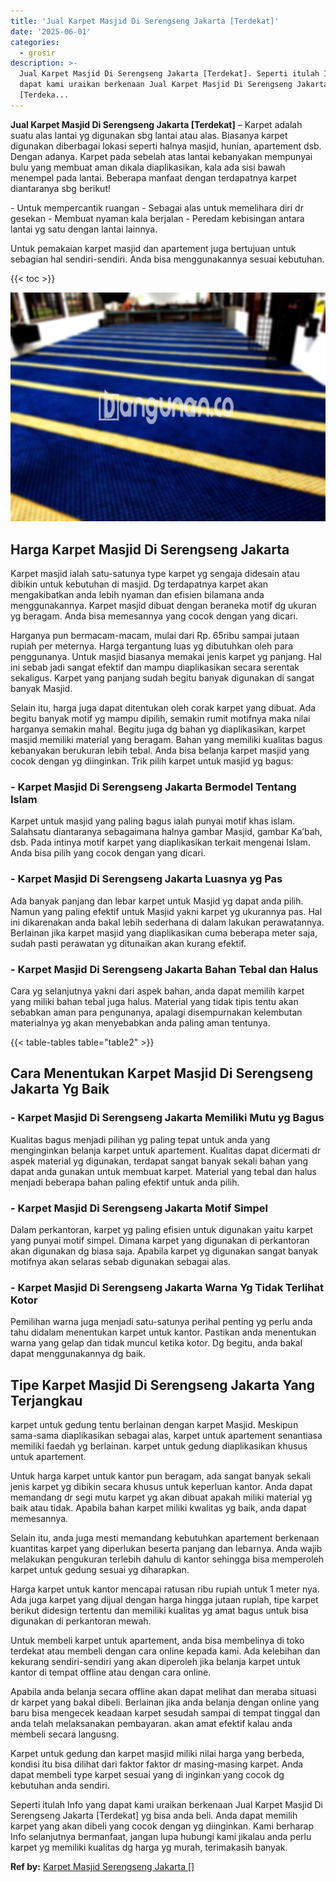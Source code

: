 ```yaml
---
title: 'Jual Karpet Masjid Di Serengseng Jakarta [Terdekat]'
date: '2025-06-01'
categories:
  - grosir
description: >-
  Jual Karpet Masjid Di Serengseng Jakarta [Terdekat]. Seperti itulah Info yang
  dapat kami uraikan berkenaan Jual Karpet Masjid Di Serengseng Jakarta
  [Terdeka...
---
```


**Jual Karpet Masjid Di Serengseng Jakarta \[Terdekat\]** – Karpet adalah suatu alas lantai yg digunakan sbg lantai atau alas. Biasanya karpet digunakan diberbagai lokasi seperti halnya masjid, hunian, apartement dsb. Dengan adanya. Karpet pada sebelah atas lantai kebanyakan mempunyai bulu yang membuat aman dikala diaplikasikan, kala ada sisi bawah menempel pada lantai. Beberapa manfaat dengan terdapatnya karpet diantaranya sbg berikut!

\- Untuk mempercantik ruangan - Sebagai alas untuk memelihara diri dr gesekan - Membuat nyaman kala berjalan - Peredam kebisingan antara lantai yg satu dengan lantai lainnya.

Untuk pemakaian karpet masjid dan apartement juga bertujuan untuk sebagian hal sendiri-sendiri. Anda bisa menggunakannya sesuai kebutuhan.

{{< toc >}}

![Jual Karpet Masjid Di Serengseng Jakarta [Terdekat]](/images/grosir-karpet-murah-17.png)

## Harga Karpet Masjid Di Serengseng Jakarta

Karpet masjid ialah satu-satunya type karpet yg sengaja didesain atau dibikin untuk kebutuhan di masjid. Dg terdapatnya karpet akan mengakibatkan anda lebih nyaman dan efisien bilamana anda menggunakannya. Karpet masjid dibuat dengan beraneka motif dg ukuran yg beragam. Anda bisa memesannya yang cocok dengan yang dicari.

Harganya pun bermacam-macam, mulai dari Rp. 65ribu sampai jutaan rupiah per meternya. Harga tergantung luas yg dibutuhkan oleh para penggunanya. Untuk masjid biasanya memakai jenis karpet yg panjang. Hal ini sebab jadi sangat efektif dan mampu diaplikasikan secara serentak sekaligus. Karpet yang panjang sudah begitu banyak digunakan di sangat banyak Masjid.

Selain itu, harga juga dapat ditentukan oleh corak karpet yang dibuat. Ada begitu banyak motif yg mampu dipilih, semakin rumit motifnya maka nilai harganya semakin mahal. Begitu juga dg bahan yg diaplikasikan, karpet masjid memiliki material yang beragam. Bahan yang memiliki kualitas bagus kebanyakan berukuran lebih tebal. Anda bisa belanja karpet masjid yang cocok dengan yg diinginkan. Trik pilih karpet untuk masjid yg bagus:

### \- Karpet Masjid Di Serengseng Jakarta Bermodel Tentang Islam

Karpet untuk masjid yang paling bagus ialah punyai motif khas islam. Salahsatu diantaranya sebagaimana halnya gambar Masjid, gambar Ka’bah, dsb. Pada intinya motif karpet yang diaplikasikan terkait mengenai Islam. Anda bisa pilih yang cocok dengan yang dicari.

### \- Karpet Masjid Di Serengseng Jakarta Luasnya yg Pas

Ada banyak panjang dan lebar karpet untuk Masjid yg dapat anda pilih. Namun yang paling efektif untuk Masjid yakni karpet yg ukurannya pas. Hal ini dikarenakan anda bakal lebih sederhana di dalam lakukan perawatannya. Berlainan jika karpet masjid yang diaplikasikan cuma beberapa meter saja, sudah pasti perawatan yg ditunaikan akan kurang efektif.

### \- Karpet Masjid Di Serengseng Jakarta Bahan Tebal dan Halus

Cara yg selanjutnya yakni dari aspek bahan, anda dapat memilih karpet yang miliki bahan tebal juga halus. Material yang tidak tipis tentu akan sebabkan aman para pengunanya, apalagi disempurnakan kelembutan materialnya yg akan menyebabkan anda paling aman tentunya.

{{< table-tables table="table2" >}}

## Cara Menentukan Karpet Masjid Di Serengseng Jakarta Yg Baik

### \- Karpet Masjid Di Serengseng Jakarta Memiliki Mutu yg Bagus

Kualitas bagus menjadi pilihan yg paling tepat untuk anda yang menginginkan belanja karpet untuk apartement. Kualitas dapat dicermati dr aspek material yg digunakan, terdapat sangat banyak sekali bahan yang dapat anda gunakan untuk membuat karpet. Material yang tebal dan halus menjadi beberapa bahan paling efektif untuk anda pilih.

### \- Karpet Masjid Di Serengseng Jakarta Motif Simpel

Dalam perkantoran, karpet yg paling efisien untuk digunakan yaitu karpet yang punyai motif simpel. Dimana karpet yang digunakan di perkantoran akan digunakan dg biasa saja. Apabila karpet yg digunakan sangat banyak motifnya akan selaras sebab digunakan sebagai alas.

### \- Karpet Masjid Di Serengseng Jakarta Warna Yg Tidak Terlihat Kotor

Pemilihan warna juga menjadi satu-satunya perihal penting yg perlu anda tahu didalam menentukan karpet untuk kantor. Pastikan anda menentukan warna yang gelap dan tidak muncul ketika kotor. Dg begitu, anda bakal dapat menggunakannya dg baik.

## Tipe Karpet Masjid Di Serengseng Jakarta Yang Terjangkau

karpet untuk gedung tentu berlainan dengan karpet Masjid. Meskipun sama-sama diaplikasikan sebagai alas, karpet untuk apartement senantiasa memiliki faedah yg berlainan. karpet untuk gedung diaplikasikan khusus untuk apartement.

Untuk harga karpet untuk kantor pun beragam, ada sangat banyak sekali jenis karpet yg dibikin secara khusus untuk keperluan kantor. Anda dapat memandang dr segi mutu karpet yg akan dibuat apakah miliki material yg baik atau tidak. Apabila bahan karpet miliki kwalitas yg baik, anda dapat memesannya.

Selain itu, anda juga mesti memandang kebutuhkan apartement berkenaan kuantitas karpet yang diperlukan beserta panjang dan lebarnya. Anda wajib melakukan pengukuran terlebih dahulu di kantor sehingga bisa memperoleh karpet untuk gedung sesuai yg diharapkan.

Harga karpet untuk kantor mencapai ratusan ribu rupiah untuk 1 meter nya. Ada juga karpet yang dijual dengan harga hingga jutaan rupiah, tipe karpet berikut didesign tertentu dan memiliki kualitas yg amat bagus untuk bisa digunakan di perkantoran mewah.

Untuk membeli karpet untuk apartement, anda bisa membelinya di toko terdekat atau membeli dengan cara online kepada kami. Ada kelebihan dan kekurang sendiri-sendiri yang akan diperoleh jika belanja karpet untuk kantor di tempat offline atau dengan cara online.

Apabila anda belanja secara offline akan dapat melihat dan meraba situasi dr karpet yang bakal dibeli. Berlainan jika anda belanja dengan online yang baru bisa mengecek keadaan karpet sesudah sampai di tempat tinggal dan anda telah melaksanakan pembayaran. akan amat efektif kalau anda membeli secara langusng.

Karpet untuk gedung dan karpet masjid miliki nilai harga yang berbeda, kondisi itu bisa dilihat dari faktor faktor dr masing-masing karpet. Anda dapat membeli type karpet sesuai yang di inginkan yang cocok dg kebutuhan anda sendiri.

Seperti itulah Info yang dapat kami uraikan berkenaan Jual Karpet Masjid Di Serengseng Jakarta \[Terdekat\] yg bisa anda beli. Anda dapat memilih karpet yang akan dibeli yang cocok dengan yg diinginkan. Kami berharap Info selanjutnya bermanfaat, jangan lupa hubungi kami jikalau anda perlu karpet yg memiliki kualitas dg harga yg murah, terimakasih banyak.

**Ref by:**  [Karpet Masjid Serengseng Jakarta []](https://id.wikipedia.org/wiki/Karpet)
